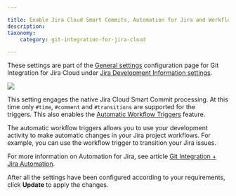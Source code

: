 ```yaml
---

title: Enable Jira Cloud Smart Commits, Automation for Jira and Workflow Triggers setting
description:
taxonomy:
    category: git-integration-for-jira-cloud

---
```



These settings are part of the [General settings](/git-integration-for-jira-cloud/General-Settings) configuration page for Git Integration for Jira Cloud under [Jira Development Information settings](/git-integration-for-jira-cloud/jira-development-information-settings/).

![](https://bigbrassband.atlassian.net/wiki/download/thumbnails/1207796196/gitcloud-gencfg-enable-smart-commits-automation.png?version=1&modificationDate=1645098206103&cacheVersion=1&api=v2&width=548&height=253)

This setting engages the native Jira Cloud Smart Commit processing. At this time only `#time`, `#comment` and `#transitions` are supported for the triggers. This also enables the [Automatic Workflow Triggers](/git-integration-for-jira-cloud/automatic-workflow-triggers/) feature.

The automatic workflow triggers allows you to use your development activity to make automatic changes in your Jira project workflows. For example, you can use the workflow trigger to transition your Jira issues.

For more information on Automation for Jira, see article [Git Integration + Jira Automation](/git-integration-for-jira-cloud/git-integration-jira-automation/).

After all the settings have been configured according to your requirements, click **Update** to apply the changes.
